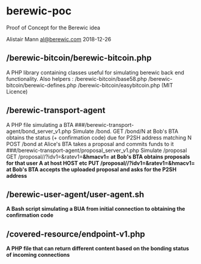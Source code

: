 # berewic-poc
Proof of Concept for the Berewic idea 

Alistair Mann	 al@berewic.com    2018-12-26

## /berewic-bitcoin/berewic-bitcoin.php
A PHP library containing classes useful for simulating berewic back end functionality. 
Also helpers :
/berewic-bitcoin/base58.php
/berewic-bitcoin/berewic-defines.php
/berewic-bitcoin/easybitcoin.php (MIT Licence)

## /berewic-transport-agent
A PHP file simulating a BTA
###/berewic-transport-agent/bond_server_v1.php
Simulate /bond.
GET /bond/N at Bob's BTA obtains the status (+ confirmation code) due for P2SH address matching N
POST /bond at Alice's BTA takes a proposal and commits funds to it
###/berewic-transport-agent/proposal_server_v1.php
Simulate /proposal
GET /proposal/<HOST>/<URI>?idv1=<A>&ratev1=<B>&hmacv1=<C> at Bob's BTA obtains proposals for that user A at host HOST etc
PUT /proposal/<HOST>/<URI>?idv1=<A>&ratev1=<B>&hmacv1=<C> at Bob's BTA accepts the uploaded proposal and asks for the P2SH address

## /berewic-user-agent/user-agent.sh
A Bash script simulating a BUA from initial connection to obtaining the confirmation code

## /covered-resource/endpoint-v1.php
A PHP file that can return different content based on the bonding status of incoming connections
